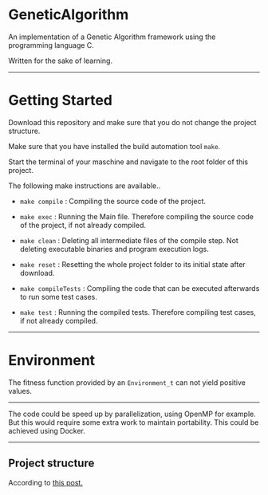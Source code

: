 
# GeneticAlgorithm

An implementation of a Genetic Algorithm framework using the programming language C.

Written for the sake of learning.

---

# Getting Started

Download this repository and make sure that you do not change the project structure.

Make sure that you have installed the build automation tool `make`.

Start the terminal of your maschine and navigate to the root folder of this project.


The following make instructions are available..

- `make compile` : Compiling the source code of the project.
- `make exec` : Running the Main file. Therefore compiling the source code of the project, if not already compiled.

- `make clean` : Deleting all intermediate files of the compile step. Not deleting executable binaries and program execution logs.
- `make reset` : Resetting the whole project folder to its initial state after download.

- `make compileTests` : Compiling the code that can be executed afterwards to run some test cases.
- `make test` : Running the compiled tests. Therefore compiling test cases, if not already compiled.

---

# Environment

The fitness function provided by an `Environment_t` can not yield positive values.

---

The code could be speed up by parallelization, using OpenMP for example. But this would require some extra work to maintain portability. This could be achieved using Docker.

---

## Project structure
According to [this post.](https://hiltmon.com/blog/2013/07/03/a-simple-c-plus-plus-project-structure/)
